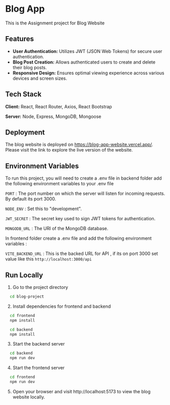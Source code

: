 
# Blog App

This is the Assignment project for Blog Website


    
    


## Features

- **User Authentication:** Utilizes JWT (JSON Web Tokens) for secure user authentication.
- **Blog Post Creation:** Allows authenticated users to create and delete their blog posts.
- **Responsive Design:** Ensures optimal viewing experience across various devices and screen sizes.


## Tech Stack

**Client:** React, React Router, Axios, React Bootstrap

**Server:** Node, Express, MongoDB, Mongoose


## Deployment

The blog website is deployed on https://blog-app-website.vercel.app/.  Please visit the link to explore the live version of the website.


## Environment Variables


To run this project, you will need to create a .env file in backend folder add the following environment variables to your .env file

`PORT` : The port number on which the server will listen for incoming requests. By default its port 3000.

`NODE_ENV` : Set this to "development".

`JWT_SECRET` : The secret key used to sign JWT tokens for authentication.

`MONGODB_URL` : The URI of the MongoDB database.


In frontend folder create a .env file and add the following environment variables :

`VITE_BACKEND_URL` : This is the backed URL for API , if its on port 3000 set value like this `http://localhost:3000/api`


## Run Locally


1) Go to the project directory

```bash
  cd blog-project
```

2) Install dependencies for frontend and backend

```bash
  cd frontend
  npm install

  cd backend
  npm install
```

3) Start the backend server

```bash
  cd backend
  npm run dev
```

4) Start the frontend server

```bash
  cd frontend
  npm run dev
```

5) Open your browser and visit http://localhost:5173 to view the blog website locally.

